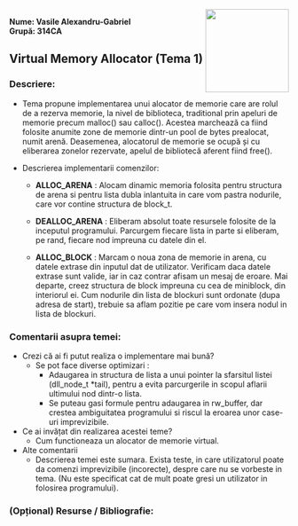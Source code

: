 <img align="right" src="https://ocw.cs.pub.ro/courses//res/sigla_sd.png" width="150" heigh="150">

**Nume: Vasile Alexandru-Gabriel**  
**Grupă: 314CA**

## Virtual Memory Allocator (Tema 1)

### Descriere:

* Tema propune implementarea unui alocator de memorie care are rolul
de a rezerva memorie, la nivel de biblioteca, traditional prin apeluri
de memorie precum malloc() sau calloc(). Acestea marchează ca fiind folosite anumite zone de memorie dintr-un pool de bytes prealocat, numit arenă. Deasemenea, alocatorul de memorie se ocupă și cu eliberarea zonelor rezervate, apelul de bibliotecă aferent fiind free().

* Descrierea implementarii comenzilor: 
	* **ALLOC_ARENA** : Alocam dinamic memoria folosita pentru structura de arena
	si pentru lista dubla inlantuita in care vom pastra nodurile, care vor contine
	structura de block_t.

	* **DEALLOC_ARENA** : Eliberam absolut toate resursele folosite de la inceputul
	programului. Parcurgem fiecare lista in parte si eliberam, pe rand, fiecare
	nod impreuna cu datele din el.

	* **ALLOC_BLOCK** : Marcam o noua zona de memorie in arena, cu datele extrase
	din inputul dat de utilizator. Verificam daca datele extrase sunt valide, iar
	in caz contrar afisam un mesaj de eroare. Mai departe, creez structura de block
	impreuna cu cea de miniblock, din interiorul ei. Cum nodurile din lista de
	blockuri sunt ordonate (dupa adresa de start), trebuie sa aflam pozitie pe care
	vom insera nodul in lista de blockuri.
### Comentarii asupra temei:

* Crezi că ai fi putut realiza o implementare mai bună?
	* Se pot face diverse optimizari :
		* Adaugarea in structura de lista a unui pointer la sfarsitul listei
		(dll_node_t *tail), pentru a evita parcurgerile in scopul aflarii ultimului
		nod dintr-o lista.
		* Se puteau gasi formule pentru adaugarea in rw_buffer, dar crestea
		ambiguitatea programului si riscul la eroarea unor case-uri imprevizibile.
* Ce ai invățat din realizarea acestei teme?
	* Cum functioneaza un alocator de memorie virtual.
* Alte comentarii
	* Descrierea temei este sumara. Exista teste, in care utilizatorul poate
	da comenzi imprevizibile (incorecte), despre care nu se vorbeste in tema.
	(Nu este specificat cat de mult poate gresi un utilizator in folosirea
	programului).

### (Opțional) Resurse / Bibliografie: